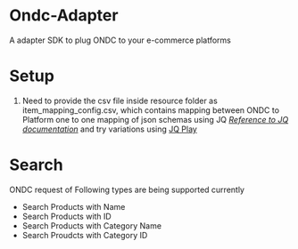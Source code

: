 # Ondc-Adapter
A adapter SDK to plug ONDC to your e-commerce platforms

# Setup 
1. Need to provide the csv file inside resource folder as item_mapping_config.csv, which contains mapping between ONDC
to Platform one to one mapping of json schemas using JQ _[Reference to JQ documentation](https://stedolan.github.io/jq/)_
and try variations using [JQ Play](https://jqplay.org/)


# Search
ONDC request of Following types are being supported currently 
- Search Products with Name 
- Search Products with ID
- Search Products with Category Name
- Search Proudcts with Category ID
